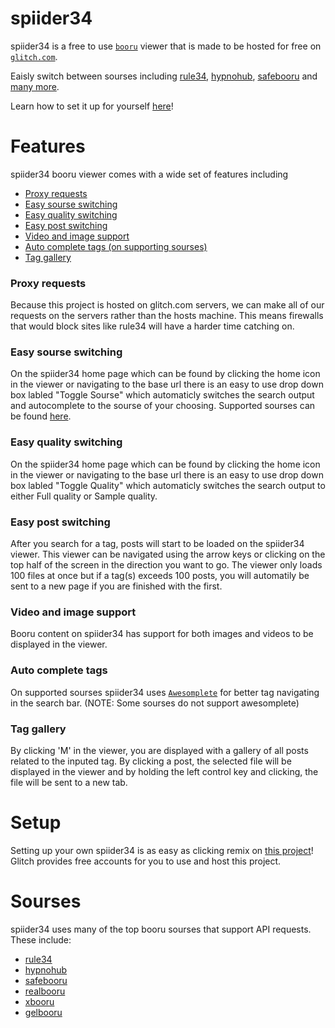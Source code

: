 # spiider34

spiider34 is a free to use [`booru`](https://booru.org/top) viewer that is made to be hosted for free on [`glitch.com`](https://glitch.com).

Eaisly switch between sourses including [rule34](https://rule34.xxx), [hypnohub](https://hypnohub.net), [safebooru](https://safebooru.org) and [many more](#sourses).

Learn how to set it up for yourself [here](#setup)!

# Features

spiider34 booru viewer comes with a wide set of features including

- [Proxy requests](#proxy-requests)
- [Easy sourse switching](#easy-sourse-switching)
- [Easy quality switching](#easy-quality-switching)
- [Easy post switching](#easy-post-switching)
- [Video and image support](#video-and-image-support)
- [Auto complete tags (on supporting sourses)](#auto-complete-tags)
- [Tag gallery](#tag-gallery)

### Proxy requests

Because this project is hosted on glitch.com servers, we can make all of our requests on the servers rather than the hosts machine. This means firewalls that would block sites like rule34 will have a harder time catching on.

### Easy sourse switching

On the spiider34 home page which can be found by clicking the home icon in the viewer or navigating to the base url there is an easy to use drop down box labled "Toggle Sourse" which automaticly switches the search output and autocomplete to the sourse of your choosing. Supported sourses can be found [here](#sourses).

### Easy quality switching

On the spiider34 home page which can be found by clicking the home icon in the viewer or navigating to the base url there is an easy to use drop down box labled "Toggle Quality" which automaticly switches the search output to either Full quality or Sample quality.

### Easy post switching

After you search for a tag, posts will start to be loaded on the spiider34 viewer. This viewer can be navigated using the arrow keys or clicking on the top half of the screen in the direction you want to go. The viewer only loads 100 files at once but if a tag(s) exceeds 100 posts, you will automatily be sent to a new page if you are finished with the first.

### Video and image support

Booru content on spiider34 has support for both images and videos to be displayed in the viewer.

### Auto complete tags

On supported sourses spiider34 uses [`Awesomplete`](https://github.com/LeaVerou/awesomplete) for better tag navigating in the search bar. (NOTE: Some sourses do not support awesomplete)

### Tag gallery

By clicking 'M' in the viewer, you are displayed with a gallery of all posts related to the inputed tag. By clicking a post, the selected file will be displayed in the viewer and by holding the left control key and clicking, the file will be sent to a new tab.

# Setup

Setting up your own spiider34 is as easy as clicking remix on [this project](https://glitch.com/~spiider34)! Glitch provides free accounts for you to use and host this project.

# Sourses

spiider34 uses many of the top booru sourses that support API requests. These include:

- [rule34](https://rule34.xxx)
- [hypnohub](https://hypnohub.net)
- [safebooru](https://safebooru.org)
- [realbooru](https://realbooru.com)
- [xbooru](https://xbooru.com)
- [gelbooru](https://gelbooru.com)